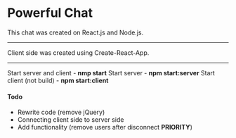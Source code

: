 # Powerful Chat

This chat was created on React.js and Node.js.

---
Client side was created using Create-React-App. 

---
Start server and client - **nmp start**
Start server - **npm start:server**
Start client (not build) - **npm start:client**


#### Todo
* Rewrite code (remove jQuery)
* Connecting client side to server side
* Add functionality (remove users after disconnect **PRIORITY**)